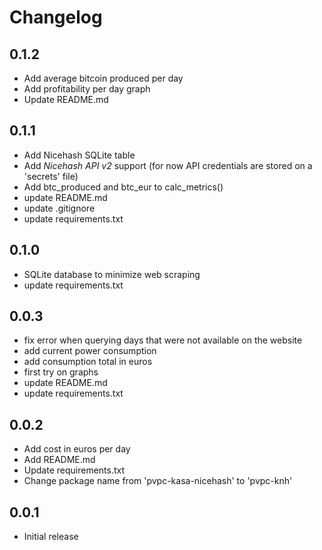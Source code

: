 # Changelog
## 0.1.2
* Add average bitcoin produced per day
* Add profitability per day graph
* Update README.md

## 0.1.1
* Add Nicehash SQLite table
* Add _Nicehash API v2_ support (for now API credentials are stored on a 'secrets' file)
* Add btc_produced and btc_eur to calc_metrics()
* update README.md
* update .gitignore
* update requirements.txt

## 0.1.0
* SQLite database to minimize web scraping
* update requirements.txt

## 0.0.3
* fix error when querying days that were not available on the website
* add current power consumption
* add consumption total in euros
* first try on graphs
* update README.md
* update requirements.txt

## 0.0.2
* Add cost in euros per day
* Add README.md
* Update requirements.txt
* Change package name from 'pvpc-kasa-nicehash' to 'pvpc-knh'

## 0.0.1
* Initial release
